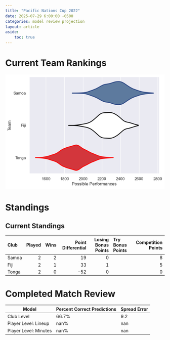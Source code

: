 ```yaml
---  
title: "Pacific Nations Cup 2022"  
date: 2025-07-29 6:00:00 -0500  
categories: model review projection  
layout: article  
aside:  
    toc: true  
---
```

# Current Team Rankings


![Club Rankings](plots/rankings_Pacific_Nations_Cup_2022.png)
# Standings

## Current Standings


| Club   |   Played |   Wins |   Point Differential |   Losing Bonus Points | Try Bonus Points   |   Competition Points |
|:-------|---------:|-------:|---------------------:|----------------------:|:-------------------|---------------------:|
| Samoa  |        2 |      2 |                   19 |                     0 |                    |                    8 |
| Fiji   |        2 |      1 |                   33 |                     1 |                    |                    5 |
| Tonga  |        2 |      0 |                  -52 |                     0 |                    |                    0 |



# Completed Match Review


| Model | Percent Correct Predictions | Spread Error |
| ------ | ------ | ------ |
| Club Level | 66.7% | 9.2 |
| Player Level: Lineup | nan% | nan |
| Player Level: Minutes | nan% | nan |

